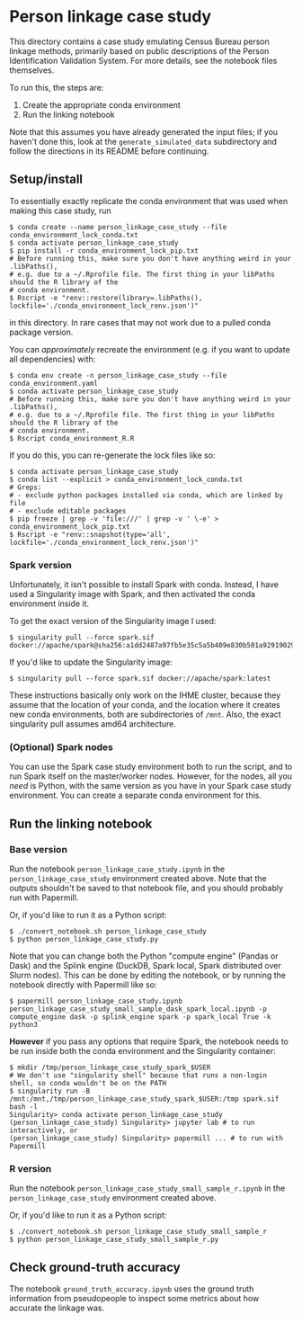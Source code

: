 # Person linkage case study

This directory contains a case study emulating Census Bureau person linkage methods,
primarily based on public descriptions of the Person Identification Validation System.
For more details, see the notebook files themselves.

To run this, the steps are:
1. Create the appropriate conda environment
2. Run the linking notebook

Note that this assumes you have already generated the input files; if you haven't
done this, look at the `generate_simulated_data` subdirectory and follow the directions
in its README before continuing.

## Setup/install

To essentially exactly replicate the conda environment that was used when making
this case study, run

```
$ conda create --name person_linkage_case_study --file conda_environment_lock_conda.txt
$ conda activate person_linkage_case_study
$ pip install -r conda_environment_lock_pip.txt
# Before running this, make sure you don't have anything weird in your .libPaths(),
# e.g. due to a ~/.Rprofile file. The first thing in your libPaths should the R library of the
# conda environment.
$ Rscript -e "renv::restore(library=.libPaths(), lockfile='./conda_environment_lock_renv.json')"
```

in this directory.
In rare cases that may not work due to a pulled conda package version.

You can *approximately* recreate the environment (e.g. if you want to update
all dependencies) with:

```
$ conda env create -n person_linkage_case_study --file conda_environment.yaml
$ conda activate person_linkage_case_study
# Before running this, make sure you don't have anything weird in your .libPaths(),
# e.g. due to a ~/.Rprofile file. The first thing in your libPaths should the R library of the
# conda environment.
$ Rscript conda_environment_R.R
```

If you do this, you can re-generate the lock files like so:

```
$ conda activate person_linkage_case_study
$ conda list --explicit > conda_environment_lock_conda.txt
# Greps:
# - exclude python packages installed via conda, which are linked by file
# - exclude editable packages
$ pip freeze | grep -v 'file:///' | grep -v ' \-e' > conda_environment_lock_pip.txt
$ Rscript -e "renv::snapshot(type='all', lockfile='./conda_environment_lock_renv.json')"
```

### Spark version

Unfortunately, it isn't possible to install Spark with conda.
Instead, I have used a Singularity image with Spark, and then activated
the conda environment inside it.

To get the exact version of the Singularity image I used:

```
$ singularity pull --force spark.sif docker://apache/spark@sha256:a1dd2487a97fb5e35c5a5b409e830b501a92919029c62f9a559b13c4f5c50f63
```

If you'd like to update the Singularity image:

```
$ singularity pull --force spark.sif docker://apache/spark:latest
```

These instructions basically only work on the IHME cluster, because they assume that the
location of your conda, and the location where it creates new conda environments,
both are subdirectories of `/mnt`.
Also, the exact singularity pull assumes amd64 architecture.

### (Optional) Spark nodes

You can use the Spark case study environment both to run the script, and to run Spark itself on
the master/worker nodes.
However, for the nodes, all you _need_ is Python, with the same version as you have in your
Spark case study environment.
You can create a separate conda environment for this.

## Run the linking notebook

### Base version

Run the notebook `person_linkage_case_study.ipynb`
in the `person_linkage_case_study` environment created above.
Note that the outputs shouldn't be saved to that notebook file,
and you should probably run with Papermill.

Or, if you'd like to run it as a Python script:

```
$ ./convert_notebook.sh person_linkage_case_study
$ python person_linkage_case_study.py
```

Note that you can change both the Python "compute engine" (Pandas or Dask)
and the Splink engine (DuckDB, Spark local, Spark distributed over Slurm nodes).
This can be done by editing the notebook, or by running the notebook directly with Papermill like so:

```
$ papermill person_linkage_case_study.ipynb person_linkage_case_study_small_sample_dask_spark_local.ipynb -p compute_engine dask -p splink_engine spark -p spark_local True -k python3
```

**However** if you pass any options that require Spark, the notebook needs to be run inside both the conda environment and the Singularity container:

```
$ mkdir /tmp/person_linkage_case_study_spark_$USER
# We don't use "singularity shell" because that runs a non-login shell, so conda wouldn't be on the PATH
$ singularity run -B /mnt:/mnt,/tmp/person_linkage_case_study_spark_$USER:/tmp spark.sif bash -l
Singularity> conda activate person_linkage_case_study
(person_linkage_case_study) Singularity> jupyter lab # to run interactively, or
(person_linkage_case_study) Singularity> papermill ... # to run with Papermill
```

### R version

Run the notebook `person_linkage_case_study_small_sample_r.ipynb`
in the `person_linkage_case_study` environment created above.

Or, if you'd like to run it as a Python script:

```
$ ./convert_notebook.sh person_linkage_case_study_small_sample_r
$ python person_linkage_case_study_small_sample_r.py
```

## Check ground-truth accuracy

The notebook `ground_truth_accuracy.ipynb` uses the ground truth information from pseudopeople
to inspect some metrics about how accurate the linkage was.
